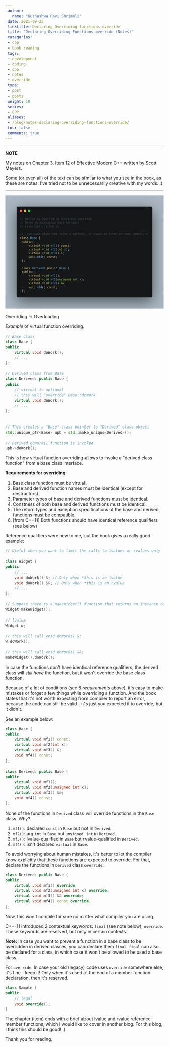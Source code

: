 ```yaml
---
 author:
   name: "Kushashwa Ravi Shrimali"
 date: 2021-09-25
 linktitle: Declaring Overriding functions override 
 title: "Declaring Overriding Functions override (Notes)"
 categories:
 - cpp
 - book reading
 tags:
 - development
 - coding
 - cpp
 - notes
 - override
 type:
 - post
 - posts
 weight: 10
 series:
 - CPP
 aliases:
 - /blog/notes-declaring-overriding-functions-override/
 toc: false
 comments: true
---
```


---
**NOTE**

My notes on Chapter 3, Item 12 of Effective Modern C++ written by Scott Meyers.

Some (or even all) of the text can be similar to what you see in the book, as these are notes: I've tried not to be unnecessarily creative with my words. :)

---

![](https://raw.githubusercontent.com/krshrimali/blog/main/assets/cover-images/declaring-overriding-functions-override.png)

Overriding != Overloading

_Example_ of virtual function overriding:

```cpp
// Base class
class Base {
public:
    virtual void doWork();
    // ...
};

// Derived class from Base
class Derived: public Base {
public:
    // virtual is optional
    // this will "override" Base::doWork
    virtual void doWork();
    // ...
};


// This creates a "Base" class pointer to "Derived" class object
std::unique_ptr<Base> upb = std::make_unique<Derived>();

// Derived doWork() function is invoked
upb->doWork();
```

This is how virtual function overriding allows to invoke a "derived class function" from a base class interface.

**Requirements for overriding**:

1. Base class function must be virtual.
2. Base and derived function names must be identical (except for destructors).
3. Parameter types of base and derived functions must be identical.
4. Constness of both base and derived functions must be identical.
5. The return types and exception specifications of the base and derived functions must be compatible.
6. [from C++11] Both functions should have identical reference qualifiers (see below)

Reference qualifiers were new to me, but the book gives a really good example:

```cpp
// Useful when you want to limit the calls to lvalues or rvalues only

class Widget {
public:
    // ...
    void doWork() &; // Only when *this is an lvalue
    void doWork() &&; // Only when *this is an rvalue
    // ...
};

// Suppose there is a makeWidget() function that returns an instance of Widget class, this will be an rvalue here
Widget makeWidget();

// lvalue
Widget w;

// this will call void doWork() &;
w.doWork();

// this will call void doWork() &&;
makeWidget().doWork();
```

In case the functions don't have identical reference qualifiers, the derived class will _still have_ the function, but it won't override the base class function.

Because of a lot of conditions (see 6 _requirements_ above), it's easy to make mistakes or forget a few things while overriding a function. And the book states that it's not worth expecting from compiler to report an error, because the code can still be valid - it's just you expected it to override, but it didn't.

See an example below:

```cpp
class Base {
public:
    virtual void mf1() const;
    virtual void mf2(int x);
    virtual void mf3() &;
    void mf4() const;
};

class Derived: public Base {
public:
    virtual void mf1();
    virtual void mf2(unsigned int x);
    virtual void mf3() &&;
    void mf4() const;
};
```

None of the functions in `Derived` class will override functions in the `Base` class. Why?

1. `mf1()`: declared `const` in `Base` but not in `Derived`.
2. `mf2()`: arg `int` in `Base` but `unsigned int` in `Derived`.
3. `mf3()`: lvalue-qualified in `Base` but rvalue-qualified in `Derived`.
4. `mf4()`: isn't declared `virtual` in `Base`.

To avoid worrying about human mistakes, it's better to let the compiler know explicitly that these functions are expected to override. For that, declare the functions in `Derived` class `override`.

```cpp
class Derived: public Base {
public:
    virtual void mf1() override;
    virtual void mf2(unsigned int x) override;
    virtual void mf3() && override;
    virtual void mf4() const override;
};
```

Now, this won't compile for sure no matter what compiler you are using.

C++-11 introduced  2 contextual keywords: `final` (see note below), `override`. These keywords are reserved, but only in certain contexts.

**Note:** In case you want to prevent a function in a base class to be overridden in derived classes, you can declare them `final`. `final` can also be declared for a class, in which case it won't be allowed to be used a base class.

For `override`: In case your old (legacy) code uses `override` somewhere else, it's fine - keep it! Only when it's used at the end of a member function declaration, then it's reserved.

```cpp
class Sample {
public:
    // legal
    void override();
}
```

The chapter (item) ends with a brief about lvalue and rvalue reference member functions, which I would like to cover in another blog. For this blog, I think this should be good! :)

Thank you for reading.
